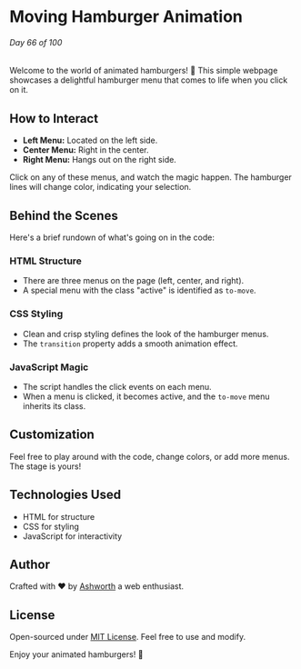 # Moving Hamburger Animation

###### Day 66 of 100

Welcome to the world of animated hamburgers! 🍔 This simple webpage showcases a delightful hamburger menu that comes to life when you click on it.

## How to Interact

- **Left Menu:** Located on the left side.
- **Center Menu:** Right in the center.
- **Right Menu:** Hangs out on the right side.

Click on any of these menus, and watch the magic happen. The hamburger lines will change color, indicating your selection.

## Behind the Scenes

Here's a brief rundown of what's going on in the code:

### HTML Structure

- There are three menus on the page (left, center, and right).
- A special menu with the class "active" is identified as `to-move`.

### CSS Styling

- Clean and crisp styling defines the look of the hamburger menus.
- The `transition` property adds a smooth animation effect.

### JavaScript Magic

- The script handles the click events on each menu.
- When a menu is clicked, it becomes active, and the `to-move` menu inherits its class.

## Customization

Feel free to play around with the code, change colors, or add more menus. The stage is yours!

## Technologies Used

- HTML for structure
- CSS for styling
- JavaScript for interactivity

## Author

Crafted with ❤️ by [Ashworth](https://github.com/Ashworth836) a web enthusiast.

## License

Open-sourced under [MIT License](LICENSE). Feel free to use and modify.

Enjoy your animated hamburgers! 🎉
